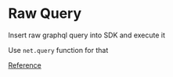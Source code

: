 # Raw Query

Insert raw graphql query into SDK and execute it

Use `net.query` function for that

[Reference](../../reference/types-and-methods/mod_net.md#query)
